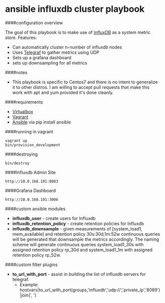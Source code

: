 ansible influxdb cluster playbook
=================================

####configuration overview

The goal of this playbook is to make use of [InfluxDB](https://influxdb.com) as a system metric store.
Features:

* Can automatically cluster n-number of influxdb nodes
* Uses [Telegraf](https://github.com/influxdb/telegraf) to gather metrics using UDP
* Sets up a grafana dashboard
* sets up downsampling for all metrics

####notes

* This playbook is specific to Centos7 and there is no intent to generalize it to
other distros. I am willing to accept pull requests that make this work with
apt and yum provided it's done cleanly.

####requirements

* [Virtualbox](https://www.virtualbox.org/wiki/Downloads)
* [Vagrant](http://www.vagrantup.com/downloads)
* [Ansible](http://www.ansible.com) via pip install ansible

####running in vagrant

    vagrant up
    bin/provision_development

####destroying

    bin/destroy

####Influxdb Admin Site

    http://10.0.168.101:8083

####Grafana Dashboard

    http://10.0.168.101:3006

####custom ansible modules

* **influxdb_user** - create users for Influxdb
* **influxdb_retention_policy** - create retention policies for Influxdb
* **influxdb_downsample** - given measurements of [system_load1, mem_available]
   and retention policy 30s:30d,1m:52w continuous queries will be generated
   that downsample the metrics accordingly. The naming scheme
   will generate continuous queries system_load1_30s with assigned retention policy rp_30d and
   system_load1_1m with assigned retention policy rp_52w.

####custom filter plugins

* **to_url_with_port** - assist in building the list of influxdb servers for telegraf.
	* Example: hostvars|to_url_with_port(groups,'influxdb','udp://','private_ip','8089')|join(', ')
